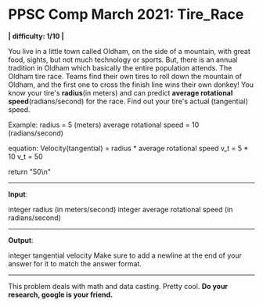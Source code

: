 # PPSC Comp March 2021: Tire_Race
**| difficulty: 1/10 |**

You live in a little town called Oldham, on the side of a mountain, with great food, sights, but not much technology or sports. But, there is an annual tradition in Oldham which basically the entire population attends. The Oldham tire race. Teams find their own tires to roll down the mountain of Oldham, and the first one to cross the finish line wins their own donkey! You know your tire's **radius**(in meters) and can predict **average rotational speed**(radians/second) for the race. Find out your tire's actual (tangential) speed.

Example: 
radius = 5 (meters)
average rotational speed = 10 (radians/second)

equation: Velocity(tangential) = radius * average rotational speed
v_t = 5 * 10
v_t = 50

return "50\n"

__________________________________________________________________________________
**Input**:

integer radius (in meters/second)
integer average rotational speed (in radians/second)
__________________________________________________________________________________
**Output**:

integer tangential velocity 
Make sure to add a newline at the end of your answer for it to match the answer format.
__________________________________________________________________________________
This problem deals with math and data casting. Pretty cool. **Do your research, google is your friend.**
